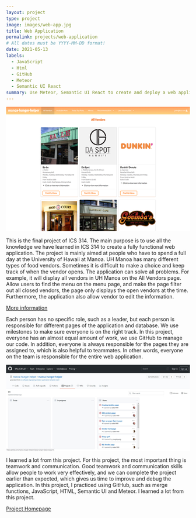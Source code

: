 ```yaml
---
layout: project
type: project
image: images/web-app.jpg
title: Web Application
permalink: projects/web-application
# All dates must be YYYY-MM-DD format!
date: 2021-05-13
labels:
  - JavaScript
  - Html
  - GitHub
  - Meteor
  - Semantic UI React
summary: Use Meteor, Semantic UI React to create and deploy a web application.
---
```


  <img src="../images/allvendors-page.png">

This is the final project of ICS 314. The main purpose is to use all the knowledge we have learned in ICS 314 to create a fully functional web application. The project is mainly aimed at people who have to spend a full day at the University of Hawaii at Manoa. UH Manoa has many different types of food vendors. Sometimes it is difficult to make a choice and keep track of when the vendor opens. The application can solve all problems. For example, it will display all vendors in UH Manoa on the All Vendors page. Allow users to find the menu on the menu page, and make the page filter out all closed vendors, the page only displays the open vendors at the time. Furthermore, the application also allow vendor to edit the information.

[More information](https://manoa-hunger-helper.github.io/)

Each person has no specific role, such as a leader, but each person is responsible for different pages of the application and database. We use milestones to make sure everyone is on the right track. In this project, everyone has an almost equal amount of work, we use GitHub to manage our code. In addition, everyone is always responsible for the pages they are assigned to, which is also helpful to teammates. In other words, everyone on the team is responsible for the entire web application.

<img src="../images/milestone-page.jpg">

I learned a lot from this project. For this project, the most important thing is teamwork and communication. Good teamwork and communication skills allow people to work very effectively, and we can complete the project earlier than expected, which gives us time to improve and debug the application. In this project, I practiced using GitHub, such as merge functions, JavaScript, HTML, Semantic UI and Meteor. I learned a lot from this project.

[Project Homepage](https://manoa-hunger-helper.github.io/)


